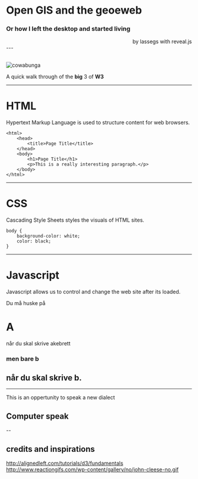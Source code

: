 # Open GIS and the geoeweb
### Or how I left the desktop and started living

<div align="right">by lassegs with reveal.js</div>
---

##

![cowabunga](http://www.reactiongifs.com/wp-content/gallery/no/john-cleese-no.gif)



A quick walk through of the **big** 3 of **W3**

---
# HTML

Hypertext Markup Language is used to structure content for web browsers.

```
<html>
    <head>
        <title>Page Title</title>
    </head>
    <body>
        <h1>Page Title</h1>
        <p>This is a really interesting paragraph.</p>
    </body>
</html>
```
---

# CSS

Cascading Style Sheets styles the visuals of HTML sites.
```
body {
    background-color: white;
    color: black;
}
```
---
# Javascript

Javascript allows us to control and change the web site after its loaded.


Du må huske på 
# A
når du skal skrive akebrett
### men bare b
når du skal skrive b.
---
<section data-background="https://upload.wikimedia.org/wikipedia/commons/thumb/6/6f/Porquerolles_topographic_map-fr.svg/2000px-Porquerolles_topographic_map-fr.svg.png"> </section>

---

This is an oppertunity to speak a new dialect

## Computer speak

--

## credits and inspirations
http://alignedleft.com/tutorials/d3/fundamentals
http://www.reactiongifs.com/wp-content/gallery/no/john-cleese-no.gif

